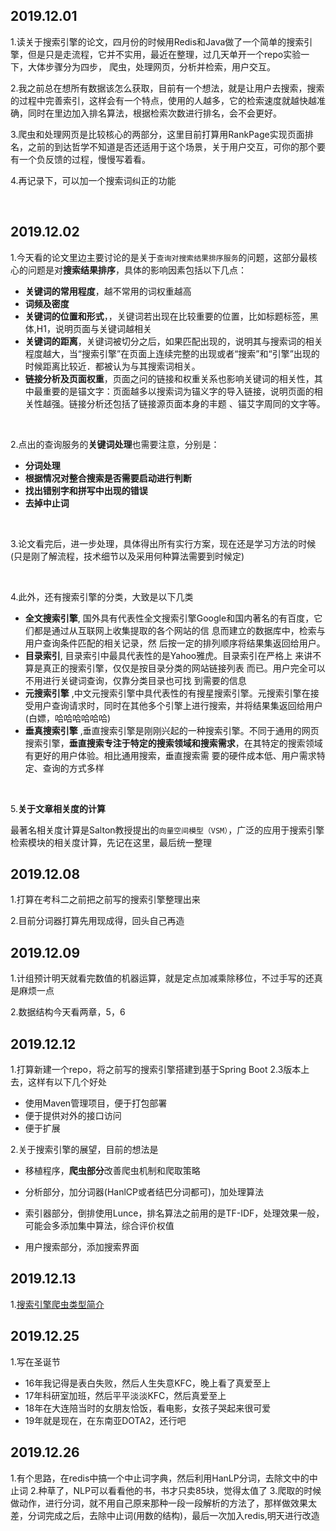 ## 2019.12.01
1.读关于搜索引擎的论文，四月份的时候用Redis和Java做了一个简单的搜索引擎，但是只是走流程，它并不实用，最近在整理，过几天单开一个repo实验一下，大体步骤分为四步，
爬虫，处理网页，分析并检索，用户交互。

2.我之前总在想所有数据该怎么获取，目前有一个想法，就是让用户去搜索，搜索的过程中完善索引，这样会有一个特点，使用的人越多，它的检索速度就越快越准确，同时在里边加入排名算法，根据检索次数进行排名，会不会更好。

3.爬虫和处理网页是比较核心的两部分，这里目前打算用RankPage实现页面排名，之前的到达哲学不知道是否还适用于这个场景，关于用户交互，可你的那个要有一个负反馈的过程，慢慢写着看。

4.再记录下，可以加一个搜索词纠正的功能

<br>

## 2019.12.02
1.今天看的论文里边主要讨论的是关于`查询对搜索结果排序服务`的问题，这部分最核心的问题是对**搜索结果排序**，具体的影响因素包括以下几点：

- **关键词的常用程度**，越不常用的词权重越高
- **词频及密度**
- **关键词的位置和形式**，，关键词若出现在比较重要的位置，比如标题标签，黑体,H1，说明页面与关键词越相关
- **关键词的距离**，关键词被切分之后，如果匹配出现的，说明其与搜索词的相关程度越大，当“搜索引擎”在页面上连续完整的出现或者“搜索”和“引擎”出现的时候距离比较近．都被认为与其搜索词相关。
- **链接分析及页面权重**，页面之问的链接和权重关系也影响关键词的相关性，其中最重要的是锚文字：页面越多以搜索词为锚义字的导入链接，说明页面的相关性越强。链接分析还包括了链接源页面本身的丰题 、锚艾字周同的文字等。

<br>

2.点出的查询服务的**关键词处理**也需要注意，分别是：

- **分词处理**
- **根据情况对整合搜索是否需要启动进行判断**
- **找出错别字和拼写中出现的错误**
- **去掉中止词**

<br>

3.论文看完后，进一步处理，具体得出所有实行方案，现在还是学习方法的时候(只是刚了解流程，技术细节以及采用何种算法需要到时候定)

<br>

4.此外，还有搜索引擎的分类，大致是以下几类

- **全文搜索引擎**, 国外具有代表性全文搜索引擎Google和国内著名的有百度，它们都是通过从互联网上收集提取的各个网站的信 息而建立的数据库中，检索与用户查询条件匹配的相关记录，然 后按一定的排列顺序将结果集返回给用户。 
- **目录索引**, 目录索引中最具代表性的是Yahoo雅虎。目录索引在严格上 来讲不算是真正的搜索引擎，仅仅是按目录分类的网站链接列表 而已。用户完全可以不用进行关键词查询，仅靠分类目录也可找 到需要的信息 
- **元搜索引擎** ,中文元搜索引擎中具代表性的有搜星搜索引擎。元搜索引擎在接受用户查询请求时，同时在其他多个引擎上进行搜索，并将结果集返回给用户 (白嫖，哈哈哈哈哈哈)
- **垂真搜索引擎** ,垂直搜索引擎是刚刚兴起的一种搜索引擎。不同于通用的网页搜索引擎，**垂直搜索专注于特定的搜索领域和搜索需求**，在其特定的搜索领域有更好的用户体验。相比通用搜索，垂直搜索需 要的硬件成本低、用户需求特定、查询的方式多样 

<br>

5.**关于文章相关度的计算**

最著名相关度计算是Salton教授提出的`向量空间模型（VSM）`，广泛的应用于搜索引擎检索模块的相关度计算，先记在这里，最后统一整理 

## 2019.12.08
1.打算在考科二之前把之前写的搜索引擎整理出来

2.目前分词器打算先用现成得，回头自己再造


## 2019.12.09
1.计组预计明天就看完数值的机器运算，就是定点加减乘除移位，不过手写的还真是麻烦一点

2.数据结构今天看两章，5，6

## 2019.12.12
1.打算新建一个repo，将之前写的搜索引擎搭建到基于Spring Boot 2.3版本上去，这样有以下几个好处

- 使用Maven管理项目，便于打包部署
- 便于提供对外的接口访问
- 便于扩展



2.关于搜索引擎的展望，目前的想法是

- 移植程序，**爬虫部分**改善爬虫机制和爬取策略
- 分析部分，加分词器(HanlCP或者结巴分词都可)，加处理算法
- 索引器部分，倒排使用Lunce，排名算法之前用的是TF-IDF，处理效果一般，可能会多添加集中算法，综合评价权值

- 用户搜索部分，添加搜索界面

## 2019.12.13
1.[搜索引擎爬虫类型简介](https://www.jianshu.com/p/055e29c8d79b)

## 2019.12.25
1.写在圣诞节
- 16年我记得是表白失败，然后人生失意KFC，晚上看了真爱至上
- 17年科研室加班，然后平平淡淡KFC，然后真爱至上
- 18年在大连陪当时的女朋友恰饭，看电影，女孩子哭起来很可爱
- 19年就是现在，在东南亚DOTA2，还行吧

## 2019.12.26
1.有个思路，在redis中搞一个中止词字典，然后利用HanLP分词，去除文中的中止词
2.种草了，NLP可以看看他的书，书才只卖85块，觉得太值了
3.爬取的时候做动作，进行分词，就不用自己原来那种一段一段解析的方法了，那样做效果太差，分词完成之后，去除中止词(用数的结构)，最后一次加入redis,明天进行改造
